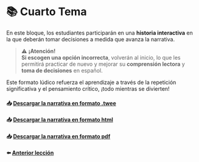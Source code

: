 # 📚 Cuarto Tema

En este bloque, los estudiantes participarán en una **historia interactiva** en la que deberán tomar decisiones a medida que avanza la narrativa.

>⚠️ **¡Atención!**  
>**Si escogen una opción incorrecta**, volverán al inicio, lo que les permitirá practicar de nuevo y mejorar su **comprensión lectora** y **toma de decisiones** en español.

Este formato lúdico refuerza el aprendizaje a través de la repetición significativa y el pensamiento crítico, ¡todo mientras se divierten!

#### 📥 <a href="/04-Narrativa Interactiva/TWINE_ELE.twee" target="_blank">Descargar la narrativa en formato .twee</a> 
#### 📥 <a href="/04-Narrativa Interactiva/TWINE_ELE.html" target="_blank">Descargar la narrativa en formato html</a> 
#### 📥 <a href="/04-Narrativa Interactiva/dist/NarracionInteractiva-Siomara.pdf" target="_blank">Descargar la narrativa en formato pdf</a>
#### ⬅️ [Anterior lección](../03-Guia%20de%20viaje/README.md)
